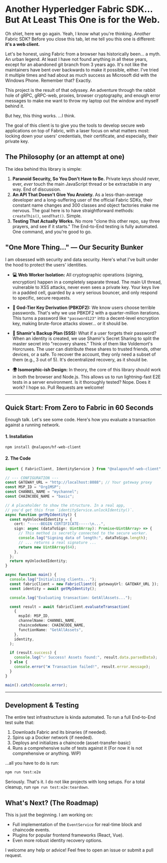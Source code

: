 # Another Hyperledger Fabric SDK... But At Least This One is for the Web.

Oh shiet, here we go again. Yeah, I know what you're thinking. _Another_ Fabric SDK? Before you close this tab, let me tell you this one is different: **it's a web client.**

Let's be honest, using Fabric from a browser has historically been... a myth. An urban legend. At least I have not found anything in all these years, except for an abandoned git branch from 3 years ago. It's not like the maintainers have bent over backwards to make it possible, either. I've tried it multiple times and had about as much success as Microsoft did with the Windows Phone. Remember that? Exactly.

This project is the result of that odyssey. An adventure through the rabbit hole of gRPC, gRPC-web, proxies, browser cryptography, and enough error messages to make me want to throw my laptop out the window and myself behind it.

But hey, this thing works. ...I think.

The goal of this client is to give you the tools to develop secure web applications on top of Fabric, with a laser focus on what matters most: locking down your users' credentials, their certificate, and especially, their private key.

## The Philosophy (or an attempt at one)

The idea behind this library is simple:

1.  **Paranoid Security, So You Don't Have to Be.** Private keys should never, ever, _ever_ touch the main JavaScript thread or be extractable in any way. End of discussion.
2.  **An API That Doesn't Give You Anxiety.** As a less-than-average developer and a long-suffering user of the official Fabric SDKs, their constant name changes and 300 classes and object factories make me nervous. The goal here is to have straightforward methods: `createThis()`, `sendThat()`. Simple.
3.  **Testing That Actually Works.** No more "clone this other repo, say three prayers, and see if it starts." The End-to-End testing is fully automated. One command, and you're good to go.

## "One More Thing..." — Our Security Bunker

I am obsessed with security and data security. Here's what I've built under the hood to protect the users' identities.

- **💻 Web Worker Isolation:** All cryptographic operations (signing, encryption) happen in a completely separate thread. The main UI thread, vulnerable to XSS attacks, never even sees a private key. Your keys live in a padded cell, guarded by a very serious bouncer, and only respond to specific, secure requests.

- **🔐 God-Tier Key Derivation (PBKDF2):** We know users choose terrible passwords. That's why we use PBKDF2 with a quarter-million iterations. This turns a password like `"password123"` into a decent-level encryption key, making brute-force attacks slower... or it should be.

- **🤫 Shamir's Backup Plan (SSS):** What if a user forgets their password? When an identity is created, we use Shamir's Secret Sharing to split the master secret into "recovery shares." Think of them like Voldemort's Horcruxes. The user can distribute these shares to trusted friends, other devices, or a safe. To recover the account, they only need a subset of them (e.g., 3 out of 5). It's decentralized recovery, as it should be.

- **🌍 Isomorphic-ish Design:** In theory, the core of this library should work in both the browser and Node.js. This allows us to run lightning-fast E2E tests in a server environment. Is it thoroughly tested? Nope. Does it work? I hope so. Pull Requests are welcome!

---

## Quick Start: From Zero to Fabric in 60 Seconds

Enough talk. Let's see some code. Here's how you evaluate a transaction against a running network.

#### 1. Installation

```bash
npm install @nalapon/hf-web-client
```

#### 2. The Code

```typescript
import { FabricClient, IdentityService } from "@nalapon/hf-web-client";

// --- CONFIGURATION ---
const GATEWAY_URL = "http://localhost:8088"; // Your gateway proxy
const MSP_ID = "Org1MSP";
const CHANNEL_NAME = "mychannel";
const CHAINCODE_NAME = "basic";

// A placeholder to show the structure. In a real app,
// you'd get this from `identityService.unlockIdentity()`.
async function getMyIdentity() {
  const myUnlockedIdentity = {
    cert: "-----BEGIN CERTIFICATE-----\n...",
    sign: async (dataToSign: Uint8Array): Promise<Uint8Array> => {
      // This method is secretly connected to the secure worker.
      console.log("Signing data of length:", dataToSign.length);
      // ... returns a real signature ...
      return new Uint8Array(64);
    },
  };
  return myUnlockedIdentity;
}

async function main() {
  console.log("Initializing clients...");
  const fabricClient = new FabricClient({ gatewayUrl: GATEWAY_URL });
  const identity = await getMyIdentity();

  console.log("Evaluating transaction: GetAllAssets...");

  const result = await fabricClient.evaluateTransaction(
    {
      mspId: MSP_ID,
      channelName: CHANNEL_NAME,
      chaincodeName: CHAINCODE_NAME,
      functionName: "GetAllAssets",
    },
    identity,
  );

  if (result.success) {
    console.log("✅ Success! Assets found:", result.data.parsedData);
  } else {
    console.error("❌ Transaction failed!", result.error.message);
  }
}

main().catch(console.error);
```

---

## Development & Testing

The entire test infrastructure is kinda automated. To run a full End-to-End test suite that:

1.  Downloads Fabric and its binaries (if needed).
2.  Spins up a Docker network (if needed).
3.  Deploys and initializes a chaincode (asset-transfer-basic)
4.  Runs a comprehensive suite of tests against it (For now it is not comprehensive or anything. WIP)

...all you have to do is run:

```bash
npm run test:e2e
```

Seriously. That's it. I do not like projects with long setups. For a total cleanup, run `npm run test:e2e:teardown`.

## What's Next? (The Roadmap)

This is just the beginning. I am working on:

- Full implementation of the `EventService` for real-time block and chaincode events.
- Plugins for popular frontend frameworks (React, Vue).
- Even more robust identity recovery options.

I welcome any help or advice! Feel free to open an issue or submit a pull request.
